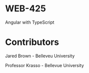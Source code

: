 # WEB-425
Angular with TypeScript
# Contributors
Jared Brown - Belleveu University

Professor Krasso - Bellevue University